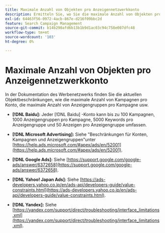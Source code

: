 ```yaml
---
title: Maximale Anzahl von Objekten pro Anzeigennetzwerkkonto
description: Ermitteln Sie, wo Sie die maximale Anzahl von Objekten pro Anzeigennetzwerkkonto finden.
exl-id: 64463f56-0972-4acb-867e-d216f09bbc2d
feature: Search Campaign Management
source-git-commit: b14b290afd6b13b1b9d1ac03c94c758e007dfc48
workflow-type: tm+mt
source-wordcount: '103'
ht-degree: 0%

---
```


# Maximale Anzahl von Objekten pro Anzeigennetzwerkkonto

In der Dokumentation des Werbenetzwerks finden Sie die aktuellen Objektbeschränkungen, wie die maximale Anzahl von Kampagnen pro Konto, die maximale Anzahl von Anzeigengruppen pro Kampagne usw.

* **[!DNL Baidu]:** Jeder [!DNL Baidu] -Konto kann bis zu 100 Kampagnen, 1000 Anzeigengruppen pro Kampagne, 5000 Keywords pro Anzeigengruppe und 50 Anzeigen pro Anzeigengruppe umfassen.

* **[!DNL Microsoft Advertising]:** Siehe &quot;Beschränkungen für Konten, Kampagnen und Anzeigengruppen&quot;unter [https://help.ads.microsoft.com/#apex/ads/en/52001](https://help.ads.microsoft.com/#apex/ads/en/52001).

* **[!DNL Google Ads]:** Siehe [https://support.google.com/google-ads/answer/6372658](https://support.google.com/google-ads/answer/6372658).

* **[!DNL Yahoo! Japan Ads]:** Siehe [https://ads-developers.yahoo.co.jp/en/ads-api/developers-guide/value-constraints.html](https://ads-developers.yahoo.co.jp/en/ads-api/developers-guide/value-constraints.html).

* **[!DNL Yandex]:** Siehe [https://yandex.com/support/direct/troubleshooting/interface_limitations.xml](https://yandex.com/support/direct/troubleshooting/interface_limitations.xml).
